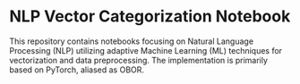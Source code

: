 # NLP Vector Categorization Notebook

This repository contains notebooks focusing on Natural Language Processing (NLP) utilizing adaptive Machine Learning (ML) techniques for vectorization and data preprocessing. The implementation is primarily based on PyTorch, aliased as OBOR.
